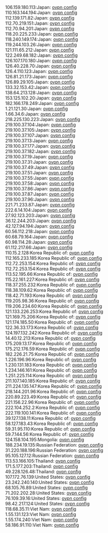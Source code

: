 106.159.180.113:Japan: [ovpn config](vpn/106_159_180_113.ovpn)  
110.163.144.194:Japan: [ovpn config](vpn/110_163_144_194.ovpn)  
112.139.171.82:Japan: [ovpn config](vpn/112_139_171_82.ovpn)  
112.70.219.151:Japan: [ovpn config](vpn/112_70_219_151.ovpn)  
112.70.94.201:Japan: [ovpn config](vpn/112_70_94_201.ovpn)  
118.20.225.233:Japan: [ovpn config](vpn/118_20_225_233.ovpn)  
118.240.149.174:Japan: [ovpn config](vpn/118_240_149_174.ovpn)  
119.244.103.26:Japan: [ovpn config](vpn/119_244_103_26.ovpn)  
121.111.65.212:Japan: [ovpn config](vpn/121_111_65_212.ovpn)  
122.249.68.182:Japan: [ovpn config](vpn/122_249_68_182.ovpn)  
126.107.170.180:Japan: [ovpn config](vpn/126_107_170_180.ovpn)  
126.40.228.70:Japan: [ovpn config](vpn/126_40_228_70.ovpn)  
126.4.110.123:Japan: [ovpn config](vpn/126_4_110_123.ovpn)  
126.81.21.173:Japan: [ovpn config](vpn/126_81_21_173.ovpn)  
126.89.29.105:Japan: [ovpn config](vpn/126_89_29_105.ovpn)  
133.32.153.42:Japan: [ovpn config](vpn/133_32_153_42.ovpn)  
138.64.213.128:Japan: [ovpn config](vpn/138_64_213_128.ovpn)  
153.125.102.20:Japan: [ovpn config](vpn/153_125_102_20.ovpn)  
182.166.178.249:Japan: [ovpn config](vpn/182_166_178_249.ovpn)  
1.21.121.30:Japan: [ovpn config](vpn/1_21_121_30.ovpn)  
1.66.34.6:Japan: [ovpn config](vpn/1_66_34_6.ovpn)  
218.225.130.223:Japan: [ovpn config](vpn/218_225_130_223.ovpn)  
219.100.37.104:Japan: [ovpn config](vpn/219_100_37_104.ovpn)  
219.100.37.105:Japan: [ovpn config](vpn/219_100_37_105.ovpn)  
219.100.37.107:Japan: [ovpn config](vpn/219_100_37_107.ovpn)  
219.100.37.13:Japan: [ovpn config](vpn/219_100_37_13.ovpn)  
219.100.37.177:Japan: [ovpn config](vpn/219_100_37_177.ovpn)  
219.100.37.182:Japan: [ovpn config](vpn/219_100_37_182.ovpn)  
219.100.37.19:Japan: [ovpn config](vpn/219_100_37_19.ovpn)  
219.100.37.31:Japan: [ovpn config](vpn/219_100_37_31.ovpn)  
219.100.37.49:Japan: [ovpn config](vpn/219_100_37_49.ovpn)  
219.100.37.51:Japan: [ovpn config](vpn/219_100_37_51.ovpn)  
219.100.37.55:Japan: [ovpn config](vpn/219_100_37_55.ovpn)  
219.100.37.58:Japan: [ovpn config](vpn/219_100_37_58.ovpn)  
219.100.37.86:Japan: [ovpn config](vpn/219_100_37_86.ovpn)  
219.100.37.87:Japan: [ovpn config](vpn/219_100_37_87.ovpn)  
219.100.37.96:Japan: [ovpn config](vpn/219_100_37_96.ovpn)  
221.71.233.87:Japan: [ovpn config](vpn/221_71_233_87.ovpn)  
222.6.14.104:Japan: [ovpn config](vpn/222_6_14_104.ovpn)  
27.92.123.203:Japan: [ovpn config](vpn/27_92_123_203.ovpn)  
36.12.244.203:Japan: [ovpn config](vpn/36_12_244_203.ovpn)  
42.127.94.194:Japan: [ovpn config](vpn/42_127_94_194.ovpn)  
60.56.112.218:Japan: [ovpn config](vpn/60_56_112_218.ovpn)  
60.68.79.164:Japan: [ovpn config](vpn/60_68_79_164.ovpn)  
60.98.114.28:Japan: [ovpn config](vpn/60_98_114_28.ovpn)  
61.112.217.66:Japan: [ovpn config](vpn/61_112_217_66.ovpn)  
110.15.2.128:Korea Republic of: [ovpn config](vpn/110_15_2_128.ovpn)  
112.165.233.185:Korea Republic of: [ovpn config](vpn/112_165_233_185.ovpn)  
112.72.253.154:Korea Republic of: [ovpn config](vpn/112_72_253_154.ovpn)  
112.72.253.154:Korea Republic of: [ovpn config](vpn/112_72_253_154.ovpn)  
113.52.195.66:Korea Republic of: [ovpn config](vpn/113_52_195_66.ovpn)  
115.22.161.227:Korea Republic of: [ovpn config](vpn/115_22_161_227.ovpn)  
118.37.255.232:Korea Republic of: [ovpn config](vpn/118_37_255_232.ovpn)  
118.38.109.62:Korea Republic of: [ovpn config](vpn/118_38_109_62.ovpn)  
118.42.71.193:Korea Republic of: [ovpn config](vpn/118_42_71_193.ovpn)  
119.205.98.36:Korea Republic of: [ovpn config](vpn/119_205_98_36.ovpn)  
119.206.234.60:Korea Republic of: [ovpn config](vpn/119_206_234_60.ovpn)  
121.133.226.253:Korea Republic of: [ovpn config](vpn/121_133_226_253.ovpn)  
121.169.75.206:Korea Republic of: [ovpn config](vpn/121_169_75_206.ovpn)  
121.174.185.50:Korea Republic of: [ovpn config](vpn/121_174_185_50.ovpn)  
122.36.33.173:Korea Republic of: [ovpn config](vpn/122_36_33_173.ovpn)  
124.197.132.242:Korea Republic of: [ovpn config](vpn/124_197_132_242.ovpn)  
14.40.12.213:Korea Republic of: [ovpn config](vpn/14_40_12_213.ovpn)  
175.209.13.17:Korea Republic of: [ovpn config](vpn/175_209_13_17.ovpn)  
175.212.176.59:Korea Republic of: [ovpn config](vpn/175_212_176_59.ovpn)  
182.226.21.75:Korea Republic of: [ovpn config](vpn/182_226_21_75.ovpn)  
1.226.196.96:Korea Republic of: [ovpn config](vpn/1_226_196_96.ovpn)  
1.230.131.183:Korea Republic of: [ovpn config](vpn/1_230_131_183.ovpn)  
1.234.146.161:Korea Republic of: [ovpn config](vpn/1_234_146_161.ovpn)  
1.251.225.114:Korea Republic of: [ovpn config](vpn/1_251_225_114.ovpn)  
211.107.140.185:Korea Republic of: [ovpn config](vpn/211_107_140_185.ovpn)  
211.224.135.147:Korea Republic of: [ovpn config](vpn/211_224_135_147.ovpn)  
218.144.201.96:Korea Republic of: [ovpn config](vpn/218_144_201_96.ovpn)  
220.89.223.49:Korea Republic of: [ovpn config](vpn/220_89_223_49.ovpn)  
221.156.22.96:Korea Republic of: [ovpn config](vpn/221_156_22_96.ovpn)  
222.104.252.2:Korea Republic of: [ovpn config](vpn/222_104_252_2.ovpn)  
222.119.100.141:Korea Republic of: [ovpn config](vpn/222_119_100_141.ovpn)  
39.127.138.11:Korea Republic of: [ovpn config](vpn/39_127_138_11.ovpn)  
58.127.183.43:Korea Republic of: [ovpn config](vpn/58_127_183_43.ovpn)  
59.31.95.110:Korea Republic of: [ovpn config](vpn/59_31_95_110.ovpn)  
59.7.144.56:Korea Republic of: [ovpn config](vpn/59_7_144_56.ovpn)  
124.158.104.195:Mongolia: [ovpn config](vpn/124_158_104_195.ovpn)  
188.234.19.135:Russian Federation: [ovpn config](vpn/188_234_19_135.ovpn)  
31.220.188.196:Russian Federation: [ovpn config](vpn/31_220_188_196.ovpn)  
95.105.127.12:Russian Federation: [ovpn config](vpn/95_105_127_12.ovpn)  
113.53.166.105:Thailand: [ovpn config](vpn/113_53_166_105.ovpn)  
171.5.177.203:Thailand: [ovpn config](vpn/171_5_177_203.ovpn)  
49.228.126.48:Thailand: [ovpn config](vpn/49_228_126_48.ovpn)  
107.172.76.139:United States: [ovpn config](vpn/107_172_76_139.ovpn)  
23.242.240.140:United States: [ovpn config](vpn/23_242_240_140.ovpn)  
68.105.76.89:United States: [ovpn config](vpn/68_105_76_89.ovpn)  
71.202.202.28:United States: [ovpn config](vpn/71_202_202_28.ovpn)  
76.109.39.16:United States: [ovpn config](vpn/76_109_39_16.ovpn)  
98.42.217.124:United States: [ovpn config](vpn/98_42_217_124.ovpn)  
118.68.35.11:Viet Nam: [ovpn config](vpn/118_68_35_11.ovpn)  
1.55.131.123:Viet Nam: [ovpn config](vpn/1_55_131_123.ovpn)  
1.55.174.240:Viet Nam: [ovpn config](vpn/1_55_174_240.ovpn)  
58.186.91.110:Viet Nam: [ovpn config](vpn/58_186_91_110.ovpn)  

